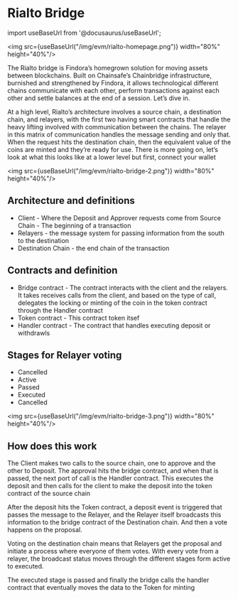 # Rialto Bridge

import useBaseUrl from '@docusaurus/useBaseUrl';

<img src={useBaseUrl("/img/evm/rialto-homepage.png")} width="80%" height="40%"/>


The Rialto bridge is Findora’s homegrown solution for moving assets between blockchains. Built on Chainsafe’s Chainbridge infrastructure, burnished and strengthened by Findora, it allows technological different chains communicate with each other, perform transactions against each other and settle balances at the end of a session. Let’s dive in.

At a high level, Rialto’s architecture involves a source chain, a destination chain, and relayers, with the first two having smart contracts that handle the heavy lifting involved with communication between the chains. The relayer in this matrix of communication handles the message sending and only that. When the request hits the destination chain, then the equivalent value of the coins are minted and they’re ready for use. There is more going on, let’s look at what this looks like at a lower level but first, connect your wallet

<img src={useBaseUrl("/img/evm/rialto-bridge-2.png")} width="80%" height="40%"/>


## Architecture and definitions

- Client - Where the Deposit and Approver requests come from
Source Chain - The beginning of a transaction
- Relayers - the message system for passing information from the south to the destination
- Destination Chain - the end chain of the transaction

## Contracts and definition

- Bridge contract - The contract interacts with the client and the relayers. It takes receives calls from the client, and based on the type of call, delegates the locking or minting of the coin in the token contract through the Handler contract
- Token contract - This contract token itsef
- Handler contract - The contract that handles executing deposit or withdrawls


## Stages for Relayer voting

- Cancelled
- Active	
- Passed
- Executed
- Cancelled

<img src={useBaseUrl("/img/evm/rialto-bridge-3.png")} width="80%" height="40%"/>

## How does this work

The Client makes two calls to the source chain, one to approve and the other to Deposit. The approval hits the bridge contract, and when that is passed, the next port of call is the Handler contract. This executes the deposit and then calls for the client to make the deposit into the token contract of the source chain

After the deposit hits the Token contract, a deposit event is triggered that passes the message to the Relayer, and the Relayer itself broadcasts this information to the bridge contract of the Destination chain. And then a vote happens on the proposal.

Voting on the destination chain means that Relayers get the proposal and initiate a process where everyone of them votes. With every vote from a relayer, the broadcast status moves through the different stages form active to executed. 

The executed stage is passed and finally the bridge calls the handler contract that eventually moves the data to the Token for minting